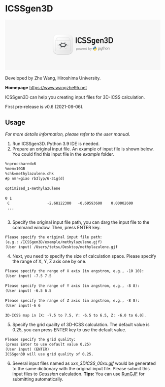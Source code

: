 # ICSSgen3D
![](ICSSgen3D_icon_full.png)

Developed by Zhe Wang, Hiroshima University.

**Homepage** https://www.wangzhe95.net

ICSSgen3D can help you creating input files for 3D-ICSS calculation.

First pre-release is v0.6 (2021-06-06).

## Usage
*For more details information, please refer to the user manual.*
1. Run ICSSgen3D. Python 3.9 IDE is needed.
2. Prepare an original input file. An example of input file is shown below. You could find this 
input file in the *example* folder.

```
%nprocshared=6
%mem=10GB
%chk=methylazulene.chk
#p nmr=giao rb3lyp/6-31g(d)

optimized_1-methylazulene

0 1
 C                 -2.68122300   -0.69593600    0.00002600
 ...
 
```
3. Specify the original input file path, you can darg the input file to
the command window. Then, press ENTER key.
```
Please specify the original input file path:
(e.g.: /ICSSgen3D/example/methylazulene.gjf)
(User input) /Users/tetsu/Desktop/methylazulene.gjf 
```
4. Next, you need to specify the size of calculation space. Please specify the range
of X, Y, Z axis one by one.
```
Please specify the range of X axis (in angstrom, e.g., -10 10):
(User input) -7.5 7.5

Please specify the range of Y axis (in angstrom, e.g., -8 8):
(User input) -6.5 6.5

Please specify the range of Z axis (in angstrom, e.g., -8 8):
(User input)-6 6

3D-ICSS map in [X: -7.5 to 7.5, Y: -6.5 to 6.5, Z: -6.0 to 6.0].
```
5. Specify the grid quailty of 3D-ICSS calculation. The default value is 0.25, you can press
ENTER key to use the default value.
```
Please specify the grid quality:
(press Enter to use default value 0.25)
(User input) (ENTER)
ICSSgen3D will use grid quality of 0.25.
```
6. Several input files named as *xxx_3DICSS_00xx.gjf* would be generated to the same dictionary with the original input file.
Please submit this input files to *Gaussian* calculation. 
**Tips:** You can use [RunGJF](https://github.com/wongzit/minorScripts) for submitting automatically.
